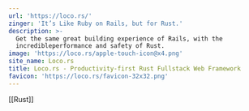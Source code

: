```yaml
---
url: 'https://loco.rs/'
zinger: 'It’s Like Ruby on Rails, but for Rust.'
description: >-
  Get the same great building experience of Rails, with the
  incredibleperformance and safety of Rust.
image: 'https://loco.rs/apple-touch-icon@x4.png'
site_name: Loco.rs
title: Loco.rs - Productivity-first Rust Fullstack Web Framework
favicon: 'https://loco.rs/favicon-32x32.png'
---
```


[[Rust]]

